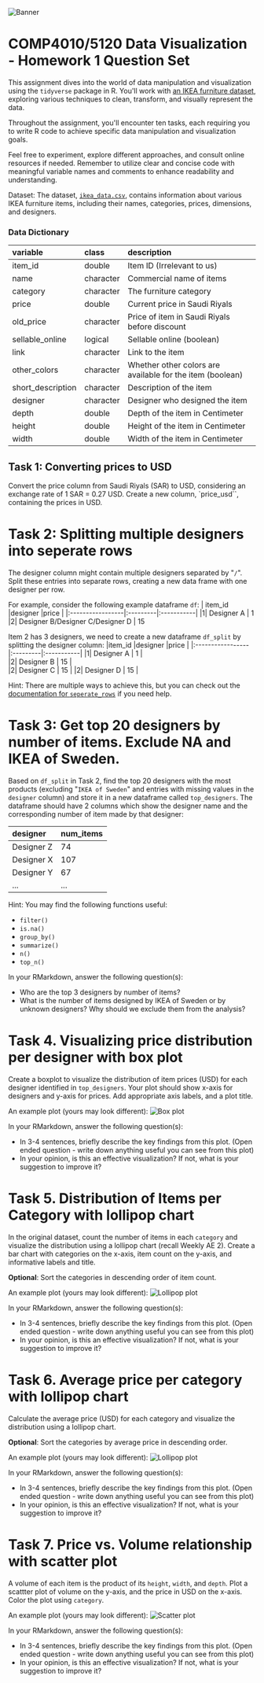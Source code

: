 ![Banner](img/ikea-logo.png)

# COMP4010/5120 Data Visualization - Homework 1 Question Set

This assignment dives into the world of data manipulation and visualization using the `tidyverse` package in R. You'll work with [an IKEA furniture dataset]((https://github.com/rfordatascience/tidytuesday/blob/master/data/2020/2020-11-03/)), exploring various techniques to clean, transform, and visually represent the data.

Throughout the assignment, you'll encounter ten tasks, each requiring you to write R code to achieve specific data manipulation and visualization goals. 

Feel free to experiment, explore different approaches, and consult online resources if needed. Remember to utilize clear and concise code with meaningful variable names and comments to enhance readability and understanding.

Dataset: The dataset, [`ikea_data.csv`](https://github.com/rfordatascience/tidytuesday/blob/master/data/2020/2020-11-03/), contains information about various IKEA furniture items, including their names, categories, prices, dimensions, and designers.

### Data Dictionary

|variable          |class     |description |
|:-----------------|:---------|:-----------|
|item_id           |double    | Item ID (Irrelevant to us) |
|name              |character | Commercial name of items |
|category          |character | The furniture category |
|price             |double    | Current price in Saudi Riyals |
|old_price         |character | Price of item in Saudi Riyals before discount |
|sellable_online   |logical   | Sellable online (boolean) |
|link              |character | Link to the item |
|other_colors      |character | Whether other colors are available for the item (boolean) |
|short_description |character | Description of the item |
|designer          |character | Designer who designed the item |
|depth             |double    | Depth of the item in Centimeter |
|height            |double    | Height of the item in Centimeter |
|width             |double    | Width of the item in Centimeter|


## Task 1: Converting prices to USD

Convert the price column from Saudi Riyals (SAR) to USD, considering an exchange rate of 1 SAR = 0.27 USD. Create a new column, `price_usd``, containing the prices in USD.

# Task 2: Splitting multiple designers into seperate rows

The designer column might contain multiple designers separated by "`/`". Split these entries into separate rows, creating a new data frame with one designer per row. 

For example, consider the following example dataframe `df`:
| item_id          |designer     |price |
|:-----------------|:---------|:-----------|
|1| Designer A | 1      
|2| Designer B/Designer C/Designer D | 15   

Item 2 has 3 designers, we need to create a new dataframe `df_split` by splitting the designer column:
|item_id          |designer     |price |
|:-----------------|:---------|:-----------|
|1| Designer A | 1   |   
|2| Designer B | 15   |  
|2| Designer C     | 15    | 
|2| Designer D    | 15   |


Hint: There are multiple ways to achieve this, but you can check out the [documentation for `seperate_rows`](https://tidyr.tidyverse.org/reference/separate_rows.html) if you need help.

# Task 3: Get top 20 designers by number of items. Exclude NA and IKEA of Sweden.

Based on `df_split` in Task 2, find the top 20 designers with the most products (excluding "`IKEA of Sweden`" and entries with missing values in the `designer` column) and store it in a new dataframe called `top_designers`. The dataframe should have 2 columns which show the designer name and the corresponding number of item made by that designer:

| designer | num_items|
|:-----------------|:---------|
| Designer Z | 74 |
| Designer X | 107 |
| Designer Y | 67 |
| ... | ... |

Hint: You may find the following functions useful: 
- `filter()`
- `is.na()`
- `group_by()`
- `summarize()`
- `n()`
- `top_n()`

In your RMarkdown, answer the following question(s):
- Who are the top 3 designers by number of items?
- What is the number of items designed by IKEA of Sweden or by unknown designers? Why should we exclude them from the analysis?

# Task 4. Visualizing price distribution per designer with box plot
Create a boxplot to visualize the distribution of item prices (USD) for each designer identified in `top_designers`. Your plot should show x-axis for designers and y-axis for prices.
Add appropriate axis labels, and a plot title.

An example plot (yours may look different):
![Box plot](img/task4.png)

In your RMarkdown, answer the following question(s):
- In 3-4 sentences, briefly describe the key findings from this plot. (Open ended question - write down anything useful you can see from this plot)
- In your opinion, is this an effective visualization? If not, what is your suggestion to improve it?

# Task 5. Distribution of Items per Category with lollipop chart
In the original dataset, count the number of items in each `category` and visualize the distribution using a lollipop chart (recall Weekly AE 2). Create a bar chart with categories on the x-axis, item count on the y-axis, and informative labels and title. 

**Optional**: Sort the categories in descending order of item count.

An example plot (yours may look different):
![Lollipop plot](img/task5.png)

In your RMarkdown, answer the following question(s):
- In 3-4 sentences, briefly describe the key findings from this plot. (Open ended question - write down anything useful you can see from this plot)
- In your opinion, is this an effective visualization? If not, what is your suggestion to improve it?

# Task 6. Average price per category with lollipop chart
Calculate the average price (USD) for each category and visualize the distribution using a lollipop chart. 

**Optional**: Sort the categories by average price in descending order.

An example plot (yours may look different):
![Lollipop plot](img/task6.png)

In your RMarkdown, answer the following question(s):
- In 3-4 sentences, briefly describe the key findings from this plot. (Open ended question - write down anything useful you can see from this plot)
- In your opinion, is this an effective visualization? If not, what is your suggestion to improve it?

# Task 7. Price vs. Volume relationship with scatter plot
A volume of each item is the product of its `height`, `width`, and `depth`. Plot a scattter plot of volume on the y-axis, and the price in USD on the x-axis. Color the plot using `category`.

An example plot (yours may look different):
![Scatter plot](img/task7.png)

In your RMarkdown, answer the following question(s):
- In 3-4 sentences, briefly describe the key findings from this plot. (Open ended question - write down anything useful you can see from this plot)
- In your opinion, is this an effective visualization? If not, what is your suggestion to improve it?